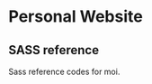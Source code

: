Personal Website
================

SASS reference
--------------

Sass reference codes for moi.



	 